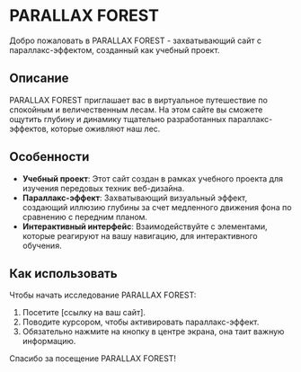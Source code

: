 # PARALLAX FOREST

Добро пожаловать в PARALLAX FOREST - захватывающий сайт с параллакс-эффектом, созданный как учебный проект.

## Описание

PARALLAX FOREST приглашает вас в виртуальное путешествие по спокойным и величественным лесам. На этом сайте вы сможете ощутить глубину и динамику тщательно разработанных параллакс-эффектов, которые оживляют наш лес.

## Особенности

- **Учебный проект**: Этот сайт создан в рамках учебного проекта для изучения передовых техник веб-дизайна.
- **Параллакс-эффект**: Захватывающий визуальный эффект, создающий иллюзию глубины за счет медленного движения фона по сравнению с передним планом.
- **Интерактивный интерфейс**: Взаимодействуйте с элементами, которые реагируют на вашу навигацию, для интерактивного обучения.

## Как использовать

Чтобы начать исследование PARALLAX FOREST:
1. Посетите [ссылку на ваш сайт].
2. Поводите курсором, чтобы активировать параллакс-эффект.
3. Обязательно нажмите на кнопку в центре экрана, она таит важную информацию.

Спасибо за посещение PARALLAX FOREST!
